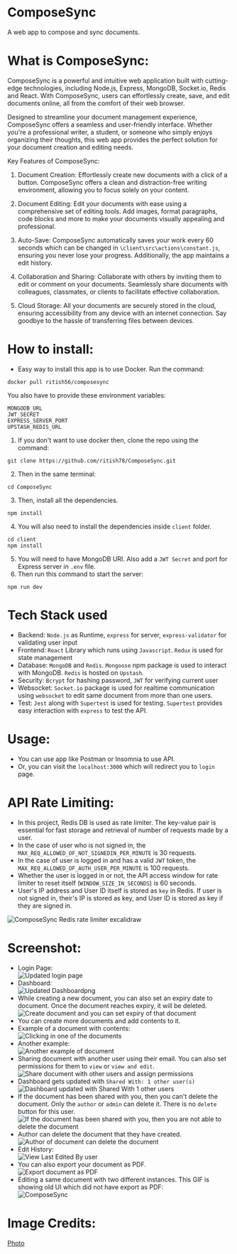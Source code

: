# ComposeSync
A web app to compose and sync documents.

# What is ComposeSync:
ComposeSync is a powerful and intuitive web application built with cutting-edge technologies, including Node.js, Express, MongoDB, Socket.io, Redis and React. With ComposeSync, users can effortlessly create, save, and edit documents online, all from the comfort of their web browser.

Designed to streamline your document management experience, ComposeSync offers a seamless and user-friendly interface. Whether you're a professional writer, a student, or someone who simply enjoys organizing their thoughts, this web app provides the perfect solution for your document creation and editing needs.

Key Features of ComposeSync:

1. Document Creation: Effortlessly create new documents with a click of a button. ComposeSync offers a clean and distraction-free writing environment, allowing you to focus solely on your content.

2. Document Editing: Edit your documents with ease using a comprehensive set of editing tools. Add images, format paragraphs, code blocks and more to make your documents visually appealing and professional.

3. Auto-Save: ComposeSync automatically saves your work every 60 seconds which can be changed in `\client\src\actions\constant.js`, ensuring you never lose your progress. Additionally, the app maintains a edit history.

5. Collaboration and Sharing: Collaborate with others by inviting them to edit or comment on your documents. Seamlessly share documents with colleagues, classmates, or clients to facilitate effective collaboration.

6. Cloud Storage: All your documents are securely stored in the cloud, ensuring accessibility from any device with an internet connection. Say goodbye to the hassle of transferring files between devices.


# How to install:
* Easy way to install this app is to use Docker. Run the command:
```
docker pull ritish56/composesync
```
You also have to provide these environment variables:
```
MONGODB_URL
JWT_SECRET
EXPRESS_SERVER_PORT
UPSTASH_REDIS_URL
```

1. If you don't want to use docker then, clone the repo using the command:
```
git clone https://github.com/ritish78/ComposeSync.git
```
2. Then in the same terminal:
```
cd ComposeSync
```
3. Then, install all the dependencies.
```
npm install
```
4. You will also need to install the dependencies inside `client` folder.
```
cd client
npm install
```
5. You will need to have MongoDB URI. Also add a `JWT Secret` and port for Express server in `.env` file.
6. Then run this command to start the server:
```
npm run dev
```

# Tech Stack used
* Backend: `Node.js` as Runtime, `express` for server, `express-validator` for validating user input
* Frontend: `React` Library which runs using `Javascript`. `Redux` is used for state management
* Database: `MongoDB` and `Redis`. `Mongoose` npm package is used to interact with MongoDB. `Redis` is hosted on `Upstash`. 
* Security: `Bcrypt` for hashing password, `JWT` for verifying current user
* Websocket: `Socket.io` package is used for realtime communication using `websocket` to edit same document from more than one users.
* Test: `Jest` along with `Supertest` is used for testing. `Supertest` provides easy interaction with `express` to test the API.

# Usage: 
* You can use app like Postman or Insomnia to use API.
* Or, you can visit the `localhost:3000` which will redirect you to `login` page.

# API Rate Limiting:
* In this project, Redis DB is used as rate limiter. The key-value pair is essential for fast storage and retrieval of number of requests made by a user.
* In the case of user who is not signed in, the `MAX_REQ_ALLOWED_OF_NOT_SIGNEDIN_PER_MINUTE` is 30 requests.
* In the case of user is logged in and has a valid `JWT` token, the `MAX_REQ_ALLOWED_OF_AUTH_USER_PER_MINUTE` is 100 requests. 
* Whether the user is logged in or not, the API access window for rate limiter to reset itself (`WINDOW_SIZE_IN_SECONDS`) is 60 seconds.
* User's IP address and User ID itself is stored as `key` in Redis. If user is not signed in, their's IP is stored as key, and User ID is stored as key if they are signed in.

![ComposeSync Redis rate limiter excalidraw](https://github.com/ritish78/ComposeSync/assets/36816476/27fd2e77-bd27-4161-9267-18e6740af7c6)



# Screenshot:
* Login Page: <br> ![Updated login page](https://github.com/ritish78/ComposeSync/assets/36816476/3df1ca40-bdc9-40c1-8365-94dff53a2e79)
* Dashboard: <br> ![Updated Dashboardpng](https://github.com/ritish78/ComposeSync/assets/36816476/98a7e07d-cd05-47ae-80ca-4658220ef962)
* While creating a new document, you can also set an expiry date to document. Once the document reaches expiry, it will be deleted. <br> ![Create document and you can set expiry of that document](https://github.com/ritish78/ComposeSync/assets/36816476/e4524a26-0043-46c2-a29f-29aeb59451b7)
* You can create more documents and add contents to it.
* Example of a document with contents: <br> ![Clicking in one of the documents](https://github.com/ritish78/ComposeSync/assets/36816476/de8d9436-9524-43b0-bed3-34bf468109cd)
* Another example: <br> ![Another example of document](https://github.com/ritish78/ComposeSync/assets/36816476/f9a9f6a7-18bf-4ace-951f-47225b7639b0)
* Sharing document with another user using their email. You can also set permissions for them to `view` or `view and edit`. <br>  ![Share document with other users and assign permissions](https://github.com/ritish78/ComposeSync/assets/36816476/c4a68868-eea0-4894-86df-ae887706418e)
* Dashboard gets updated with `Shared With: 1 other user(s)` <br> ![Dashboard updated with Shared With 1 other users](https://github.com/ritish78/ComposeSync/assets/36816476/5b48c538-175d-4573-864b-ef0c46caa74d)
* If the document has been shared with you, then you can't delete the document. Only the `author` or `admin` can delete it. There is no `delete` button for this user. <br> ![If the document has been shared with you, then you are not able to delete the document](https://github.com/ritish78/ComposeSync/assets/36816476/77e80e01-48fa-4686-9eb9-9b7a00f775bd)
* Author can delete the document that they have created. <br> ![Author of document can delete the document](https://github.com/ritish78/ComposeSync/assets/36816476/afc620b5-e75e-4b6f-a0ab-edef3cf2554e)
* Edit History: <br> ![View Last Edited By user](https://github.com/ritish78/ComposeSync/assets/36816476/86246aaa-53ff-415b-8a84-31ad30692cf9)
* You can also export your document as PDF. <br> ![Export document as PDF](https://github.com/ritish78/ComposeSync/assets/36816476/39901a4c-d9e9-4d37-869a-41a7bf9f268b)
* Editing a same document with two different instances. This GIF is showing old UI which did not have export as PDF: <br> ![ComposeSync](https://github.com/ritish78/ComposeSync/assets/36816476/c7b6525c-2efa-4ed1-8a22-0cf9b3785c60)

# Image Credits:
<a href="https://unsplash.com/photos/q10VITrVYUM">Photo</a>


